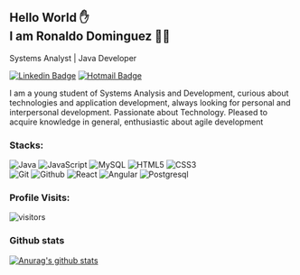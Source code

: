 ## Hello World ✋<br> I am Ronaldo Dominguez :man_technologist:

Systems Analyst | Java Developer


[![Linkedin Badge](https://img.shields.io/badge/-LinkedIn-blue?style=flat-square&logo=Linkedin&logoColor=white&link=https://www.linkedin.com/in/ronaldo-dominguez/)](https://www.linkedin.com/in/ronaldo-dominguez/)
[![Hotmail Badge](https://img.shields.io/badge/-Hotmail-0078D4?style=flat-square&logo=microsoft-outlook&logoColor=white&link=mailto:matheus.dominguez@outlook.com)](mailto:matheus.dominguez@outlook.com)

I am a young student of Systems Analysis and Development, curious about technologies and application development, always looking for personal and interpersonal development.
Passionate about Technology. Pleased to acquire knowledge in general, enthusiastic about agile development

### Stacks: 

![Java](https://img.shields.io/badge/Java-ED8B00?style=flat-square&logo=java&logoColor=white)
![JavaScript](https://img.shields.io/badge/-JavaScript-F7B93E?style=flat-square&logo=javascript&logoColor=fff)
![MySQL](https://img.shields.io/badge/-MySQL-00758F?style=flat-square&logo=mysql&logoColor=white)
![HTML5](https://img.shields.io/badge/-HTML5-E34F26?style=flat-square&logo=html5&logoColor=white)
![CSS3](https://img.shields.io/badge/-CSS3-549FDE?style=flat-square&logo=css3&logoColor=white)  
![Git](https://img.shields.io/badge/-Git-FF8901?style=flat-square&logo=git&logoColor=fff)
![Github](https://img.shields.io/badge/-GitHub-000?style=flat-square&logo=github&logoColor=fff)
![React](https://img.shields.io/badge/-React-1846EB?style=flat-square&logo=react&logoColor=fff)
![Angular](https://img.shields.io/badge/AngularJS-E23237?style=flat-square&logo=angularjs&logoColor=fff)
![Postgresql](https://img.shields.io/badge/-postgresql-00758F?style=flat-square&logo=postgresql&logoColor=fff)




### Profile Visits:

![visitors](https://visitor-badge.glitch.me/badge?page_id=haejeog.haejeog)

### Github stats
[![Anurag's github stats](https://github-readme-stats.vercel.app/api?username=haejeog&theme=tokyonight)](https://github.com/anuraghazra/github-readme-stats)
